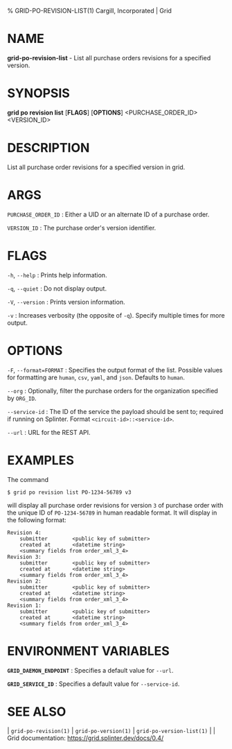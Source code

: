 % GRID-PO-REVISION-LIST(1) Cargill, Incorporated | Grid
<!--
  Copyright 2022 Cargill Incorporated
  Licensed under Creative Commons Attribution 4.0 International License
  https://creativecommons.org/licenses/by/4.0/
-->

NAME
====

**grid-po-revision-list** - List all purchase orders revisions for a specified version.

SYNOPSIS
========

**grid po revision list** \[**FLAGS**\] \[**OPTIONS**\] <PURCHASE_ORDER_ID> <VERSION_ID>

DESCRIPTION
===========

List all purchase order revisions for a specified version in grid.

ARGS
====

`PURCHASE_ORDER_ID`
: Either a UID or an alternate ID of a purchase order.

`VERSION_ID`
: The purchase order's version identifier.

FLAGS
=====

`-h`, `--help`
: Prints help information.

`-q`, `--quiet`
: Do not display output.

`-V`, `--version`
: Prints version information.

`-v`
: Increases verbosity (the opposite of `-q`). Specify multiple times for more
  output.

OPTIONS
=======

`-F`, `--format=FORMAT`
: Specifies the output format of the list. Possible values for formatting are
  `human`, `csv`, `yaml`, and `json`. Defaults to `human`.

`--org`
: Optionally, filter the purchase orders for the organization specified by
  `ORG_ID`.

`--service-id`
: The ID of the service the payload should be sent to; required if running on
  Splinter. Format `<circuit-id>::<service-id>`.

  `--url`
: URL for the REST API.

EXAMPLES
========

The command
```
$ grid po revision list PO-1234-56789 v3
```

will display all purchase order revisions for version `3` of
purchase order with the unique ID of `PO-1234-56789` in human
readable format. It will display in the following format:
```
Revision 4:
    submitter        <public key of submitter>
    created at       <datetime string>
    <summary fields from order_xml_3_4>
Revision 3:
    submitter        <public key of submitter>
    created at       <datetime string>
    <summary fields from order_xml_3_4>
Revision 2:
    submitter        <public key of submitter>
    created at       <datetime string>
    <summary fields from order_xml_3_4>
Revision 1:
    submitter        <public key of submitter>
    created at       <datetime string>
    <summary fields from order_xml_3_4>
```

ENVIRONMENT VARIABLES
=====================

**`GRID_DAEMON_ENDPOINT`**
: Specifies a default value for `--url`.

**`GRID_SERVICE_ID`**
: Specifies a default value for `--service-id`.

SEE ALSO
========
| `grid-po-revision(1)`
| `grid-po-version(1)`
| `grid-po-version-list(1)`
|
| Grid documentation: https://grid.splinter.dev/docs/0.4/
